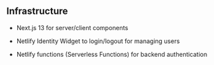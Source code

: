 ## Infrastructure

- Next.js 13 for server/client components

- Netlify Identity Widget to login/logout for managing users

- Netlify functions (Serverless Functions) for backend authentication

